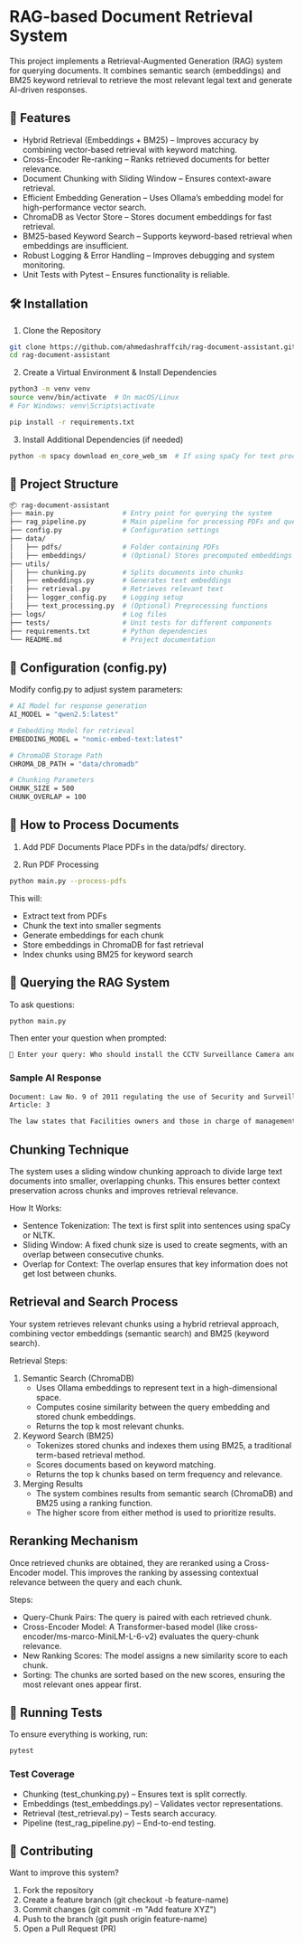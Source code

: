 # RAG-based Document Retrieval System

This project implements a Retrieval-Augmented Generation (RAG) system for querying documents. 
It combines semantic search (embeddings) and BM25 keyword retrieval to retrieve the most relevant legal text and generate AI-driven responses.

## 🚀 Features

- Hybrid Retrieval (Embeddings + BM25) – Improves accuracy by combining vector-based retrieval with keyword matching.
- Cross-Encoder Re-ranking – Ranks retrieved documents for better relevance.
- Document Chunking with Sliding Window – Ensures context-aware retrieval.
- Efficient Embedding Generation – Uses Ollama’s embedding model for high-performance vector search.
- ChromaDB as Vector Store – Stores document embeddings for fast retrieval.
- BM25-based Keyword Search – Supports keyword-based retrieval when embeddings are insufficient.
- Robust Logging & Error Handling – Improves debugging and system monitoring.
- Unit Tests with Pytest – Ensures functionality is reliable.

## 🛠️ Installation

1. Clone the Repository
```bash
git clone https://github.com/ahmedashraffcih/rag-document-assistant.git
cd rag-document-assistant
```
2. Create a Virtual Environment & Install Dependencies
```bash
python3 -m venv venv
source venv/bin/activate  # On macOS/Linux
# For Windows: venv\Scripts\activate

pip install -r requirements.txt
```

3. Install Additional Dependencies (if needed)
```bash
python -m spacy download en_core_web_sm  # If using spaCy for text processing
```

## 📂 Project Structure

```bash
📦 rag-document-assistant
├── main.py                 # Entry point for querying the system
├── rag_pipeline.py         # Main pipeline for processing PDFs and querying
├── config.py               # Configuration settings
├── data/
│   ├── pdfs/               # Folder containing PDFs
│   ├── embeddings/         # (Optional) Stores precomputed embeddings
├── utils/
│   ├── chunking.py         # Splits documents into chunks
│   ├── embeddings.py       # Generates text embeddings
│   ├── retrieval.py        # Retrieves relevant text
│   ├── logger_config.py    # Logging setup
│   ├── text_processing.py  # (Optional) Preprocessing functions
├── logs/                   # Log files
├── tests/                  # Unit tests for different components
├── requirements.txt        # Python dependencies
└── README.md               # Project documentation
```

## 📌 Configuration (config.py)
Modify config.py to adjust system parameters:

```bash
# AI Model for response generation
AI_MODEL = "qwen2.5:latest"

# Embedding Model for retrieval
EMBEDDING_MODEL = "nomic-embed-text:latest"

# ChromaDB Storage Path
CHROMA_DB_PATH = "data/chromadb"

# Chunking Parameters
CHUNK_SIZE = 500
CHUNK_OVERLAP = 100
```

## 📑 How to Process Documents

1. Add PDF Documents
Place PDFs in the data/pdfs/ directory.

2. Run PDF Processing
```bash
python main.py --process-pdfs
```
This will:

- Extract text from PDFs
- Chunk the text into smaller segments
- Generate embeddings for each chunk
- Store embeddings in ChromaDB for fast retrieval
- Index chunks using BM25 for keyword search


## 📝 Querying the RAG System

To ask questions:

```bash 
python main.py 
```
Then enter your question when prompted:

```bash 
🔹 Enter your query: Who should install the CCTV Surveillance Camera and devices?
```

### Sample AI Response
```bash
Document: Law No. 9 of 2011 regulating the use of Security and Surveillance CCTV Camera and devices
Article: 3

The law states that Facilities owners and those in charge of management are responsible for installing CCTV Surveillance Cameras and related devices.
```

## Chunking Technique
The system uses a sliding window chunking approach to divide large text documents into smaller, overlapping chunks. 
This ensures better context preservation across chunks and improves retrieval relevance.

How It Works:

- Sentence Tokenization: The text is first split into sentences using spaCy or NLTK.
- Sliding Window: A fixed chunk size is used to create segments, with an overlap between consecutive chunks.
- Overlap for Context: The overlap ensures that key information does not get lost between chunks.

## Retrieval and Search Process
Your system retrieves relevant chunks using a hybrid retrieval approach, combining vector embeddings (semantic search) and BM25 (keyword search).

Retrieval Steps:

1. Semantic Search (ChromaDB)
    - Uses Ollama embeddings to represent text in a high-dimensional space.
    - Computes cosine similarity between the query embedding and stored chunk embeddings.
    - Returns the top k most relevant chunks.
2. Keyword Search (BM25)
    - Tokenizes stored chunks and indexes them using BM25, a traditional term-based retrieval method.
    - Scores documents based on keyword matching.
    - Returns the top k chunks based on term frequency and relevance.
3. Merging Results
    - The system combines results from semantic search (ChromaDB) and BM25 using a ranking function.
    - The higher score from either method is used to prioritize results.

## Reranking Mechanism
Once retrieved chunks are obtained, they are reranked using a Cross-Encoder model. 
This improves the ranking by assessing contextual relevance between the query and each chunk.

Steps:

- Query-Chunk Pairs: The query is paired with each retrieved chunk.
- Cross-Encoder Model: A Transformer-based model (like cross-encoder/ms-marco-MiniLM-L-6-v2) evaluates the query-chunk relevance.
- New Ranking Scores: The model assigns a new similarity score to each chunk.
- Sorting: The chunks are sorted based on the new scores, ensuring the most relevant ones appear first.

## 🧪 Running Tests

To ensure everything is working, run:
```bash
pytest
```
### Test Coverage
- Chunking (test_chunking.py) – Ensures text is split correctly.
- Embeddings (test_embeddings.py) – Validates vector representations.
- Retrieval (test_retrieval.py) – Tests search accuracy.
- Pipeline (test_rag_pipeline.py) – End-to-end testing.

## 🤝 Contributing

Want to improve this system?

1. Fork the repository
2. Create a feature branch (git checkout -b feature-name)
3. Commit changes (git commit -m "Add feature XYZ")
4. Push to the branch (git push origin feature-name)
5. Open a Pull Request (PR)
